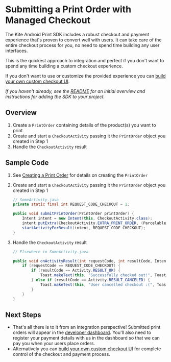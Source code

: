 Submitting a Print Order with Managed Checkout
==============

The Kite Android Print SDK includes a robust checkout and payment experience that's proven to convert well with users. It can take care of the entire checkout process for you, no need to spend time building any user interfaces. 

This is the quickest approach to integration and perfect if you don't want to spend any time building a custom checkout experience.

If you don't want to use or customize the provided experience you can [build your own custom checkout UI](../README.md#).

_If you haven't already, see the [README](../README.md#Custom-Checkout) for an initial overview and instructions for adding the SDK to your project._


Overview
--------
1. Create a `PrintOrder` containing details of the product(s) you want to print
2. Create and start a `CheckoutActivity` passing it the `PrintOrder` object you created in Step 1
3. Handle the `CheckoutActivity` result

Sample Code
-----------
1. See [Creating a Print Order](create_print_order.md) for details on creating the `PrintOrder`
2. Create and start a `CheckoutActivity` passing it the `PrintOrder` object you created in Step 1

    ```java
    // SomeActivity.java
    private static final int REQUEST_CODE_CHECKOUT = 1;

    public void submitPrintOrder(PrintOrder printOrder) {
        Intent intent = new Intent(this, CheckoutActivity.class);
        intent.putExtra(CheckoutActivity.EXTRA_PRINT_ORDER, (Parcelable) printOrder);
        startActivityForResult(intent, REQUEST_CODE_CHECKOUT);
    }
    ```
3. Handle the `CheckoutActivity` result

    ```java
    // Elsewhere in SomeActivity.java
    
    public void onActivityResult(int requestCode, int resultCode, Intent data) {
        if (requestCode == REQUEST_CODE_CHECKOUT) {
            if (resultCode == Activity.RESULT_OK) {
                Toast.makeText(this, "Successfully checked out!", Toast.LENGTH_LONG).show();
            } else if (resultCode == Activity.RESULT_CANCELED) {
                Toast.makeText(this, "User cancelled checkout :(", Toast.LENGTH_LONG).show();
            }
        }
    }
    ```

Next Steps
----------

- That's all there is to it from an integration perspective! Submitted print orders will appear in the [developer dashboard](https://developer.psilov.eu/). You'll also need to register your payment details with us in the dashboard so that we can pay you when your users place orders.
- Alternatively you can [build your own custom checkout UI](../README.md#) for complete control of the checkout and payment process.